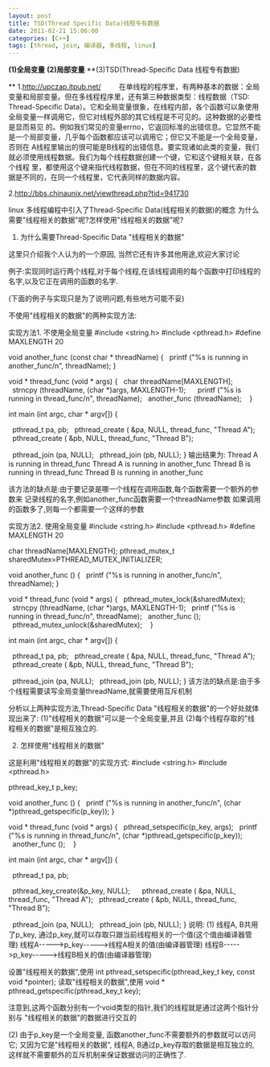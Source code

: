 ```yaml
---
layout: post
title: TSD(Thread Specific Data)线程专有数据
date: 2011-02-21 15:06:00
categories: [C++]
tags: [thread, join, 编译器, 多线程, linux]
---
```

**(1)全局变量**
**(2)局部变量**
**(3)TSD(Thread-Specific Data 线程专有数据)

**
1.http://upczap.itpub.net/
　 　在单线程的程序里，有两种基本的数据：全局变量和局部变量。但在多线程程序里，还有第三种数据类型：线程数据（TSD: Thread-Specific Data）。它和全局变量很象，在线程内部，各个函数可以象使用全局变量一样调用它，但它对线程外部的其它线程是不可见的。这种数据的必要性是显而易见 的。例如我们常见的变量errno，它返回标准的出错信息。它显然不能是一个局部变量，几乎每个函数都应该可以调用它；但它又不能是一个全局变量，否则在 A线程里输出的很可能是B线程的出错信息。要实现诸如此类的变量，我们就必须使用线程数据。我们为每个线程数据创建一个键，它和这个键相关联，在各个线程 里，都使用这个键来指代线程数据，但在不同的线程里，这个键代表的数据是不同的，在同一个线程里，它代表同样的数据内容。



2.http://bbs.chinaunix.net/viewthread.php?tid=941730

linux 多线程编程中引入了Thread-Specific Data(线程相关的数据)的概念
为什么需要"线程相关的数据"呢?怎样使用"线程相关的数据"呢?

1. 为什么需要Thread-Specific Data "线程相关的数据"

这里只介绍我个人认为的一个原因, 当然它还有许多其他用途,欢迎大家讨论

例子:实现同时运行两个线程,对于每个线程,在该线程调用的每个函数中打印线程的名字,以及它正在调用的函数的名字.

(下面的例子与实现只是为了说明问题,有些地方可能不妥)

不使用"线程相关的数据"的两种实现方法:

实现方法1. 不使用全局变量
#include <string.h>
#include <pthread.h>
#define MAXLENGTH 20

void another_func (const char * threadName)
{
  printf ("%s is running in another_func/n", threadName);
}

void * thread_func (void * args)
{
  char threadName[MAXLENGTH];
  strncpy (threadName, (char *)args, MAXLENGTH-1);
  
  printf ("%s is running in thread_func/n", threadName);
  another_func (threadName);
  
}

int main (int argc, char * argv[])
{

  pthread_t pa, pb;
  pthread_create ( &pa, NULL, thread_func, "Thread A");
  pthread_create ( &pb, NULL, thread_func, "Thread B");

  pthread_join (pa, NULL);
  pthread_join (pb, NULL);
}
输出结果为:
Thread A is running in thread_func
Thread A is running in another_func
Thread B is running in thread_func
Thread B is running in another_func

该方法的缺点是:由于要记录是哪一个线程在调用函数,每个函数需要一个额外的参数来
记录线程的名字,例如another_func函数需要一个threadName参数
如果调用的函数多了,则每一个都需要一个这样的参数

实现方法2. 使用全局变量
#include <string.h>
#include <pthread.h>
#define MAXLENGTH 20

char threadName[MAXLENGTH];
pthread_mutex_t sharedMutex=PTHREAD_MUTEX_INITIALIZER;

void another_func ()
{
  printf ("%s is running in another_func/n", threadName);
}

void * thread_func (void * args)
{
  pthread_mutex_lock(&sharedMutex);
  strncpy (threadName, (char *)args, MAXLENGTH-1);
  printf ("%s is running in thread_func/n", threadName);
  another_func ();
  pthread_mutex_unlock(&sharedMutex);
  
}

int main (int argc, char * argv[])
{

  pthread_t pa, pb;
  pthread_create ( &pa, NULL, thread_func, "Thread A");
  pthread_create ( &pb, NULL, thread_func, "Thread B");

  pthread_join (pa, NULL);
  pthread_join (pb, NULL);
}
该方法的缺点是:由于多个线程需要读写全局变量threadName,就需要使用互斥机制

分析以上两种实现方法,Thread-Specific Data "线程相关的数据"的一个好处就体现出来了:
(1)"线程相关的数据"可以是一个全局变量,并且
(2)每个线程存取的"线程相关的数据"是相互独立的.


2. 怎样使用"线程相关的数据"

这是利用"线程相关的数据"的实现方式:
#include <string.h>
#include <pthread.h>

pthread_key_t p_key;

void another_func ()
{
  printf ("%s is running in another_func/n", (char *)pthread_getspecific(p_key));
}

void * thread_func (void * args)
{
  pthread_setspecific(p_key, args);
  printf ("%s is running in thread_func/n", (char *)pthread_getspecific(p_key));
  another_func ();
  
}

int main (int argc, char * argv[])
{

  pthread_t pa, pb;

  pthread_key_create(&p_key, NULL);
  
  pthread_create ( &pa, NULL, thread_func, "Thread A");
  pthread_create ( &pb, NULL, thread_func, "Thread B");

  pthread_join (pa, NULL);
  pthread_join (pb, NULL);
}
说明:
(1)
线程A, B共用了p_key,
通过p_key,就可以存取只跟当前线程相关的一个值(这个值由编译器管理)
线程A----->p_key----->线程A相关的值(由编译器管理)
线程B----->p_key----->线程B相关的值(由编译器管理)

设置"线程相关的数据",使用
int pthread_setspecific(pthread_key_t key, const void *pointer);
读取"线程相关的数据",使用
void * pthread_getspecific(pthread_key_t key);

注意到,这两个函数分别有一个void类型的指针,我们的线程就是通过这两个指针分别与
"线程相关的数据"的数据进行交互的

(2)
由于p_key是一个全局变量,
函数another_func不需要额外的参数就可以访问它;
又因为它是"线程相关的数据", 线程A, B通过p_key存取的数据是相互独立的,
这样就不需要额外的互斥机制来保证数据访问的正确性了.

